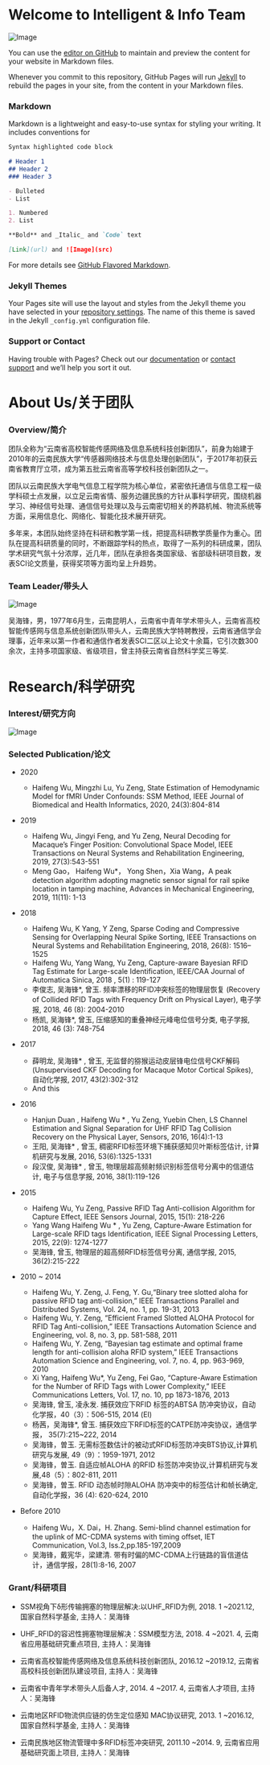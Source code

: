 # Welcome to Intelligent & Info Team

![Image](Team.jpg)

You can use the [editor on GitHub](https://github.com/monk5469/Intelligent-Information-Team/edit/master/index.md) to maintain and preview the content for your website in Markdown files.

Whenever you commit to this repository, GitHub Pages will run [Jekyll](https://jekyllrb.com/) to rebuild the pages in your site, from the content in your Markdown files.

### Markdown

Markdown is a lightweight and easy-to-use syntax for styling your writing. It includes conventions for

```markdown
Syntax highlighted code block

# Header 1
## Header 2
### Header 3

- Bulleted
- List

1. Numbered
2. List

**Bold** and _Italic_ and `Code` text

[Link](url) and ![Image](src)
```

For more details see [GitHub Flavored Markdown](https://guides.github.com/features/mastering-markdown/).

### Jekyll Themes

Your Pages site will use the layout and styles from the Jekyll theme you have selected in your [repository settings](https://github.com/monk5469/Intelligent-Information-Team/settings). The name of this theme is saved in the Jekyll `_config.yml` configuration file.

### Support or Contact

Having trouble with Pages? Check out our [documentation](https://help.github.com/categories/github-pages-basics/) or [contact support](https://github.com/contact) and we’ll help you sort it out.

# About Us/关于团队

### Overview/简介

团队全称为“云南省高校智能传感网络及信息系统科技创新团队”，前身为始建于2010年的云南民族大学“传感器网络技术与信息处理创新团队”，于2017年初获云南省教育厅立项，成为第五批云南省高等学校科技创新团队之一。

团队以云南民族大学电气信息工程学院为核心单位，紧密依托通信与信息工程一级学科硕士点发展，以立足云南省情、服务边疆民族的方针从事科学研究，围绕机器学习、神经信号处理、通信信号处理以及与云南密切相关的养路机械、物流系统等方面，采用信息化、网络化、智能化技术展开研究。

多年来，本团队始终坚持在科研和教学第一线，把提高科研教学质量作为重心。团队在提高科研质量的同时，不断跟踪学科的热点，取得了一系列的科研成果，团队学术研究气氛十分浓厚，近几年，团队在承担各类国家级、省部级科研项目数，发表SCI论文质量，获得奖项等方面均呈上升趋势。

### Team Leader/带头人

![Image](WuHaifeng.jpg)

吴海锋，男，1977年6月生，云南昆明人，云南省中青年学术带头人，云南省高校智能传感网与信息系统创新团队带头人，云南民族大学特聘教授，云南省通信学会理事，近年来以第一作者和通信作者发表SCI二区以上论文十余篇，它引次数300余次，主持多项国家级、省级项目，曾主持获云南省自然科学奖三等奖.

# Research/科学研究

### Interest/研究方向

![Image](Interest.jpg)

### Selected Publication/论文

- 2020
  - Haifeng Wu, Mingzhi Lu, Yu Zeng, State Estimation of Hemodynamic Model for fMRI Under Confounds: SSM Method, IEEE Journal of Biomedical and Health Informatics, 2020, 24(3):804-814

- 2019
  - Haifeng Wu, Jingyi Feng, and Yu Zeng, Neural Decoding for Macaque’s Finger Position: Convolutional Space Model, IEEE Transactions on Neural Systems and Rehabilitation Engineering, 2019, 27(3):543-551
  - Meng Gao， Haifeng Wu*， Yong Shen，Xia Wang，A peak detection algorithm adopting magnetic sensor signal for rail spike location in tamping machine, Advances in Mechanical Engineering, 2019, 11(11): 1-13
 
- 2018
  -  Haifeng Wu, K Yang, Y Zeng, Sparse Coding and Compressive Sensing for Overlapping Neural Spike Sorting, IEEE Transactions on Neural Systems and Rehabilitation Engineering, 2018, 26(8): 1516–1525 
  -  Haifeng Wu, Yang Wang, Yu Zeng, Capture-aware Bayesian RFID Tag Estimate for Large-scale Identification, IEEE/CAA Journal of Automatica Sinica, 2018 , 5(1) : 119-127
  - 李俊志, 吴海锋*, 曾玉. 频率漂移的RFID冲突标签的物理层恢复 (Recovery of Collided RFID Tags with Frequency Drift on Physical Layer), 电子学报, 2018, 46 (8): 2004-2010 
  - 杨凯, 吴海锋*, 曾玉, 压缩感知的重叠神经元峰电位信号分类, 电子学报, 2018, 46 (3): 748-754

- 2017
  - 薛明龙, 吴海锋* , 曾玉, 无监督的猕猴运动皮层锋电位信号CKF解码 (Unsupervised CKF Decoding for Macaque Motor Cortical Spikes), 自动化学报, 2017, 43(2):302-312
  - And this

- 2016
  - Hanjun Duan  , Haifeng Wu * , Yu Zeng, Yuebin Chen, LS Channel Estimation and Signal Separation for UHF RFID Tag Collision Recovery on the Physical Layer, Sensors, 2016, 16(4):1-13 
  - 王阳, 吴海锋* , 曾玉, 稠密RFID标签环境下捕获感知贝叶斯标签估计, 计算机研究与发展, 2016, 53(6):1325-1331 
  - 段汉俊, 吴海锋* , 曾玉, 物理层超高频射频识别标签信号分离中的信道估计, 电子与信息学报, 2016, 38(1):119-126 

- 2015
  - Haifeng Wu, Yu Zeng, Passive RFID Tag Anti-collision Algorithm for Capture Effect, IEEE Sensors Journal, 2015, 15(1): 218-226 
  - Yang Wang Haifeng Wu * , Yu Zeng, Capture-Aware Estimation for Large-scale RFID tags Identification, IEEE Signal Processing Letters, 2015, 22(9): 1274-1277
  - 吴海锋, 曾玉, 物理层的超高频RFID标签信号分离, 通信学报, 2015, 36(2):215-222

- 2010 ~ 2014
  - Haifeng Wu, Y. Zeng, J. Feng, Y. Gu,“Binary tree slotted aloha for passive RFID tag anti-collision,” IEEE Transactions Parallel and Distributed Systems, Vol. 24, no. 1, pp. 19-31, 2013
  - Haifeng Wu, Y. Zeng, “Efficient Framed Slotted ALOHA Protocol for RFID Tag Anti-collision,” IEEE Transactions Automation Science and Engineering, vol. 8, no. 3, pp. 581-588, 2011
  - Haifeng Wu, Y. Zeng, “Bayesian tag estimate and optimal frame length for anti-collision aloha RFID system,” IEEE Transactions Automation Science and Engineering, vol. 7, no. 4, pp. 963-969, 2010
  - Xi Yang, Haifeng Wu*, Yu Zeng, Fei Gao, “Capture-Aware Estimation for the Number of RFID Tags with Lower Complexity,” IEEE Communications Letters, Vol. 17, no. 10, pp 1873-1876, 2013
  - 吴海锋, 曾玉, 凌永发. 捕获效应下RFID 标签的ABTSA 防冲突协议，自动化学报，40（3）：506-515, 2014 (EI)
  - 杨茜，吴海锋*, 曾玉. 捕获效应下RFID标签的CATPE防冲突协议，通信学报， 35(7):215~222, 2014 
  - 吴海锋，曽玉. 无需标签数估计的被动式RFID标签防冲突BTS协议,计算机研究与发展, 49（9）：1959-1971, 2012
  - 吴海锋，曽玉. 自适应帧ALOHA 的RFID 标签防冲突协议,计算机研究与发展,48（5）：802-811, 2011 
  - 吴海锋，曽玉. RFID 动态帧时隙ALOHA 防冲突中的标签估计和帧长确定,自动化学报，36 (4): 620-624, 2010

- Before 2010
  -  Haifeng Wu，X. Dai，H. Zhang. Semi-blind channel estimation for the uplink of MC-CDMA systems with timing offset, IET Communication, Vol.3, Iss.2,pp.185-197,2009
  - 吴海锋，戴宪华，梁建清. 带有时偏的MC-CDMA上行链路的盲信道估计，通信学报，28(1):8-16, 2007
 



### Grant/科研项目

- SSM视角下δ形传输拥塞的物理层解决:以UHF_RFID为例, 2018. 1 ~2021.12, 国家自然科学基金, 主持人：吴海锋 

- UHF_RFID的容迟性拥塞物理层解决：SSM模型方法, 2018. 4 ~2021. 4, 云南省应用基础研究重点项目, 主持人：吴海锋

- 云南省高校智能传感网络及信息系统科技创新团队, 2016.12 ~2019.12, 云南省高校科技创新团队建设项目, 主持人：吴海锋

- 云南省中青年学术带头人后备人才, 2014. 4 ~2017. 4, 云南省人才项目, 主持人：吴海锋

- 云南地区RFID物流供应链的仿生定位感知 MAC协议研究, 2013. 1 ~2016.12, 国家自然科学基金, 主持人：吴海锋

- 云南民族地区物流管理中多RFID标签冲突研究, 2011.10 ~2014. 9, 云南省应用基础研究面上项目, 主持人：吴海锋


